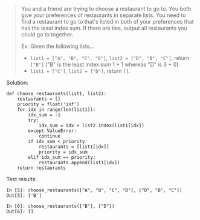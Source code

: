 > You and a friend are trying to choose a restaurant to go to. You both give your preferences of restaurants in separate lists. You need to find a restaurant to go to that's listed in both of your preferences that has the least index sum. If there are ties, output all restaurants you could go to together.
>
> Ex: Given the following lists...
> - `list1 = ["A", "B", "C", "D"]`, `list2 = ["D", "B", "C"]`, return `["B"]` ("B" is the least index sum 1 + 1 whereas "D" is 3 + 0).
> - `list1 = ["C"]`, `list2 = ["D"]`, return `[]`.

Solution:
```
def choose_restaurants(list1, list2):
    restaurants = []
    priority = float('inf')
    for idx in range(len(list1)):
        idx_sum = -1
        try:
            idx_sum = idx + list2.index(list1[idx])
        except ValueError:
            continue
        if idx_sum < priority:
            restaurants = [list1[idx]]
            priority = idx_sum
        elif idx_sum == priority:
            restaurants.append(list1[idx])
    return restaurants
```

Test results:
```
In [5]: choose_restaurants(["A", "B", "C", "D"], ["D", "B", "C"])
Out[5]: ['B']

In [6]: choose_restaurants(["B"], ["D"])
Out[6]: []
```